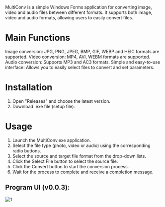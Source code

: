 MultiConv is a simple Windows Forms application for converting image, video and audio files between different formats.
It supports both image, video and audio formats, allowing users to easily convert files.
# Main Functions
Image conversion: JPG, PNG, JPEG, BMP, GIF, WEBP and HEIC formats are supported.
Video conversion: MP4, AVI, WEBM formats are supported.
Audio conversion: Supports MP3 and AC3 formats.
Simple and easy-to-use interface: Allows you to easily select files to convert and set parameters.
# Installation
1. Open "Releases" and choose the latest version.
2. Download .exe file (setup file).
# Usage
1. Launch the MultiConv.exe application.
2. Select the file type (photo, video or audio) using the corresponding radio buttons.
3. Select the source and target file format from the drop-down lists.
4. Click the Select File button to select the source file.
5. Click the Convert button to start the conversion process.
6. Wait for the process to complete and receive a completion message.

## Program UI (v0.0.3):
![1](https://github.com/user-attachments/assets/76c62b72-a109-41f3-9f4c-d4beea6d5c60)
